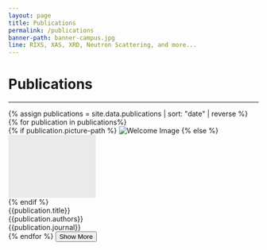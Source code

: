 ```yaml
---
layout: page
title: Publications
permalink: /publications
banner-path: banner-campus.jpg
line: RIXS, XAS, XRD, Neutron Scattering, and more...
---
```


<div class="medium-divider"></div>
<div class="medium-divider">
<h1 id="publication-popup"> Publications </h1>
</div>
<hr>
<div class="medium-divider"></div>

<div class="publication-container"> 
  <div class="publications">
    {% assign publications = site.data.publications | sort: "date" | reverse %}
    {% for publication in publications%}
    <div class="publication">
        <div class="publication-picture">
        {% if publication.picture-path %}
            <img src="assets/publications_pictures/{{publication.picture-path}}" alt="Welcome Image">
        {% else %}
            <div style="width: 176px; height: 127px; background-color:#eaeaea;"> </div>
        {% endif %}
        </div>
        <div class="publication-info">
            <div class="title">{{publication.title}}</div>
            <div class="authors">
                {{publication.authors}}
            </div>
            <div class="journal">{{publication.journal}}</div>
        </div>
    </div>
    {% endfor %}
    <button id="show-more">Show More</button>
  </div>
</div>



<script>
  // Get all the publications and the 'Show More' button
  const publications = document.querySelectorAll('.publication');
  const showMoreBtn = document.getElementById('show-more');
  let currentMax = 10;

  // Function to initially hide all publications except the first 10
  const initialHide = () => {
    publications.forEach((pub, index) => {
      if (index >= 10) {
        pub.style.display = 'none';
      }
    });
  };

  // Call the function to hide publications on initial load
  initialHide();

  // Function to show more publications
  const showMore = () => {
    let newMax = currentMax + 10;
    publications.forEach((pub, index) => {
      if (index < newMax && index >= currentMax) {
        pub.style.display = 'flex';
      }
    });
    currentMax = newMax;

    // Hide the 'Show More' button if all publications are visible
    if (currentMax >= publications.length) {
      showMoreBtn.style.display = 'none';
    }
  };

  // Event listener for the 'Show More' button
  showMoreBtn.addEventListener('click', showMore);
</script>
